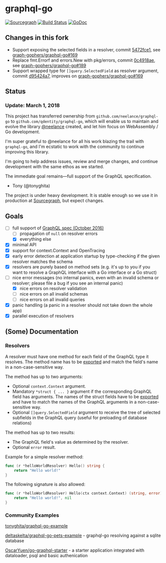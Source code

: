 # graphql-go

[![Sourcegraph](https://sourcegraph.com/github.com/qdentity/graphql-go/-/badge.svg)](https://sourcegraph.com/github.com/qdentity/graphql-go?badge)
[![Build Status](https://travis-ci.org/qdentity/graphql-go.svg?branch=master)](https://travis-ci.org/qdentity/graphql-go)
[![GoDoc](https://godoc.org/github.com/qdentity/graphql-go?status.svg)](https://godoc.org/github.com/qdentity/graphql-go)

## Changes in this fork
* Support exposing the selected fields in a resolver, commit [5472fce1](https://github.com/qdentity/graphql-go/commit/5472fce1344b4de8067df6cf53d09384c6533ff3), see [graph-gophers/graphql-go#169](https://github.com/graph-gophers/graphql-go/pull/169)
* Replace fmt.Errorf and errors.New with pkg/errors, commit [0c4918ae](https://github.com/qdentity/graphql-go/commit/0c4918aea07404c1e1e16f1ddd899f3d09bd4b29), see [graph-gophers/graphql-go#189](https://github.com/graph-gophers/graphql-go/pull/189)
* Support wrapped type for `[]query.SelectedField` as resolver argument, commit [d95424a7](https://github.com/qdentity/graphql-go/commit/d95424a79e896f47cc5a3ea13e443f83022432a7), improves on [graph-gophers/graphql-go#169](https://github.com/graph-gophers/graphql-go/pull/169)

## Status

### Update: March 1, 2018

This project has transferred ownership from `github.com/neelance/graphql-go` to
`github.com/qdentity/graphql-go`, which will enable us to maintain and evolve the
library [@neelance](https://github.com/neelance) created, and let him focus on WebAssembly / Go development.

I'm super grateful to @neelance for all his work blazing the trail
with `graphql-go`, and I'm ecstatic to work with the community to continue
improving this library.

I'm going to help address issues, review and merge changes, and continue development with
the same ethos as we started.

The immediate goal remains—full support of the GraphQL specification.

- Tony (@tonyghita)

The project is under heavy development. It is stable enough so we use it in production at [Sourcegraph](https://sourcegraph.com), but expect changes.

## Goals

* [ ] full support of [GraphQL spec (October 2016)](https://facebook.github.io/graphql/)
  * [ ] propagation of `null` on resolver errors
  * [x] everything else
* [x] minimal API
* [x] support for context.Context and OpenTracing
* [x] early error detection at application startup by type-checking if the given resolver matches the schema
* [x] resolvers are purely based on method sets (e.g. it's up to you if you want to resolve a GraphQL interface with a Go interface or a Go struct)
* [ ] nice error messages (no internal panics, even with an invalid schema or resolver; please file a bug if you see an internal panic)
  * [x] nice errors on resolver validation
  * [ ] nice errors on all invalid schemas
  * [ ] nice errors on all invalid queries
* [x] panic handling (a panic in a resolver should not take down the whole app)
* [x] parallel execution of resolvers

## (Some) Documentation

### Resolvers

A resolver must have one method for each field of the GraphQL type it resolves. The method name has to be [exported](https://golang.org/ref/spec#Exported_identifiers) and match the field's name in a non-case-sensitive way.

The method has up to two arguments:

- Optional `context.Context` argument.
- Mandatory `*struct { ... }` argument if the corresponding GraphQL field has arguments. The names of the struct fields have to be [exported](https://golang.org/ref/spec#Exported_identifiers) and have to match the names of the GraphQL arguments in a non-case-sensitive way.
- Optional `[]query.SelectedField` argument to receive the tree of selected subfields in the GraphQL query (useful for preloading of database relations)

The method has up to two results:

- The GraphQL field's value as determined by the resolver.
- Optional `error` result.

Example for a simple resolver method:

```go
func (r *helloWorldResolver) Hello() string {
	return "Hello world!"
}
```

The following signature is also allowed:

```go
func (r *helloWorldResolver) Hello(ctx context.Context) (string, error) {
	return "Hello world!", nil
}
```

### Community Examples

[tonyghita/graphql-go-example](https://github.com/tonyghita/graphql-go-example)

[deltaskelta/graphql-go-pets-example](https://github.com/deltaskelta/graphql-go-pets-example) - graphql-go resolving against a sqlite database

[OscarYuen/go-graphql-starter](https://github.com/OscarYuen/go-graphql-starter) - a starter application integrated with dataloader, psql and basic authenication
